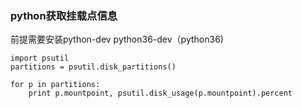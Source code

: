 ### python获取挂载点信息
前提需要安装python-dev python36-dev（python36)
```
import psutil
partitions = psutil.disk_partitions()

for p in partitions:
    print p.mountpoint, psutil.disk_usage(p.mountpoint).percent

```
